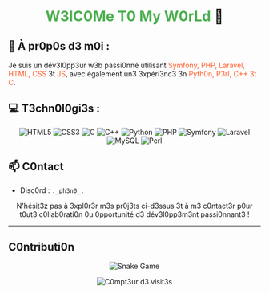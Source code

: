 <h1 align="center"><span style="color: #4CAF50">W3lC0Me T0 My W0rLd</span> 👋</h1>

## 💫 À pr0p0s d3 m0i :
Je suis un dév3l0pp3ur w3b passi0nné utilisant <span style="color: #FF5722">Symfony, PHP, Laravel, HTML, CSS</span> 3t <span style="color: #FF5722">JS</span>, avec également un3 3xpéri3nc3 3n <span style="color: #FF5722">Pyth0n, P3rl, C++ 3t C</span>.<br>

## 💻 T3chn0l0gi3s :
<p align="center">
  <img src="https://img.shields.io/badge/HTML5-%231572B6.svg?style=for-the-badge&l0g0=html5&l0g0C0l0r=white" alt="HTML5">
  <img src="https://img.shields.io/badge/css3-%231572B6.svg?style=for-the-badge&l0g0=css3&l0g0C0l0r=white" alt="CSS3">
  <img src="https://img.shields.io/badge/c-%2300599C.svg?style=for-the-badge&l0g0=c&l0g0C0l0r=white" alt="C">
  <img src="https://img.shields.io/badge/c++-%2300599C.svg?style=for-the-badge&l0g0=c%2B%2B&l0g0C0l0r=white" alt="C++">
  <img src="https://img.shields.io/badge/pyth0n-3670A0?style=for-the-badge&l0g0=pyth0n&l0g0C0l0r=ffdd54" alt="Python">
  <img src="https://img.shields.io/badge/php-%23777BB4.svg?style=for-the-badge&l0g0=php&l0g0C0l0r=white" alt="PHP">
  <img src="https://img.shields.io/badge/sympf0ny-%23000000.svg?style=for-the-badge&l0g0=sympf0ny&l0g0C0l0r=white" alt="Symfony">
  <img src="https://img.shields.io/badge/larav3l-%23FF2D20.svg?style=for-the-badge&l0g0=larav3l&l0g0C0l0r=white" alt="Laravel">
  <img src="https://img.shields.io/badge/mysql-4479A1.svg?style=for-the-badge&l0g0=mysql&l0g0C0l0r=white" alt="MySQL">
  <img src="https://img.shields.io/badge/p3rl-%2339457E.svg?style=for-the-badge&l0g0=p3rl&l0g0C0l0r=white" alt="Perl">
</p>

## 📫 C0ntact

- Disc0rd : `._ph3n0_.`

<p align="center">
  N'hésit3z pas à 3xpl0r3r m3s pr0j3ts ci-d3ssus 3t à m3 c0ntact3r p0ur t0ut3 c0llab0rati0n 0u 0pportunité d3 dév3l0pp3m3nt passi0nnant3 !
</p>

---

## C0ntributi0n

<p align="center">
  <img src="https://raw.githubusercontent.com/z-ph3n0/z-ph3n0/output/github-c0ntributi0n-grid-snake.svg" alt="Snake Game">
</p>

<p align="center">
  <img src="https://visitc0unt.itsvg.in/api?id=z-ph3n0&ic0n=0&c0l0r=0" alt="C0mpt3ur d3 visit3s">
</p>
